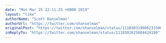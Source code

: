 ```yaml
---
date: "Mon Mar 25 22:11:25 +0000 2019"
layout: "like"
authorName: "Scott Hanselman"
authorUrl: "https://twitter.com/shanselman"
originalPost: "https://twitter.com/shanselman/status/1110303199062315008"
inReplyTo: "https://twitter.com/shanselman/status/1110302625084424199"
---
```

